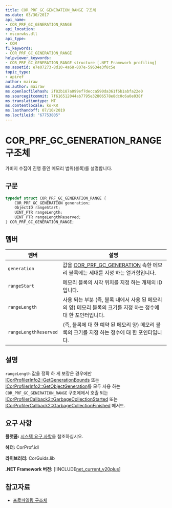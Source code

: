 ```yaml
---
title: COR_PRF_GC_GENERATION_RANGE 구조체
ms.date: 03/30/2017
api_name:
- COR_PRF_GC_GENERATION_RANGE
api_location:
- mscorwks.dll
api_type:
- COM
f1_keywords:
- COR_PRF_GC_GENERATION_RANGE
helpviewer_keywords:
- COR_PRF_GC_GENERATION_RANGE structure [.NET Framework profiling]
ms.assetid: e7e07273-8d10-4a68-807e-59634e3f8c5e
topic_type:
- apiref
author: mairaw
ms.author: mairaw
ms.openlocfilehash: 2f82b187a099ef7decca590da361f6b1abfa22e0
ms.sourcegitcommit: 7f616512044ab7795e32806578e8dc0c6a0e038f
ms.translationtype: MT
ms.contentlocale: ko-KR
ms.lasthandoff: 07/10/2019
ms.locfileid: "67753805"
---
```

# <a name="corprfgcgenerationrange-structure"></a>COR_PRF_GC_GENERATION_RANGE 구조체
가비지 수집이 진행 중인 메모리 범위(블록)를 설명합니다.  
  
## <a name="syntax"></a>구문  
  
```cpp  
typedef struct COR_PRF_GC_GENERATION_RANGE {  
    COR_PRF_GC_GENERATION generation;  
    ObjectID rangeStart;  
    UINT_PTR rangeLength;  
    UINT_PTR rangeLengthReserved;  
} COR_PRF_GC_GENERATION_RANGE;  
```  
  
## <a name="members"></a>멤버  
  
|멤버|설명|  
|------------|-----------------|  
|`generation`|값을 [COR_PRF_GC_GENERATION](../../../../docs/framework/unmanaged-api/profiling/cor-prf-gc-generation-enumeration.md) 속한 메모리 블록에는 세대를 지정 하는 열거형입니다.|  
|`rangeStart`|메모리 블록의 시작 위치를 지정 하는 개체의 ID입니다.|  
|`rangeLength`|사용 되는 부분 (즉, 블록 내에서 사용 된 메모리의 양) 메모리 블록의 크기를 지정 하는 정수에 대 한 포인터입니다.|  
|`rangeLengthReserved`|(즉, 블록에 대 한 예약 된 메모리 양) 메모리 블록의 크기를 지정 하는 정수에 대 한 포인터입니다.|  
  
## <a name="remarks"></a>설명  
 `rangeLength` 값을 정확 하 게 보장은 경우에만 [ICorProfilerInfo2::GetGenerationBounds](../../../../docs/framework/unmanaged-api/profiling/icorprofilerinfo2-getgenerationbounds-method.md) 또는 [ICorProfilerInfo2::GetObjectGeneration](../../../../docs/framework/unmanaged-api/profiling/icorprofilerinfo2-getobjectgeneration-method.md)를 모두 사용 하는 `COR_PRF_GC_GENERATION_RANGE` 구조에에서 호출 되는 [ICorProfilerCallback2::GarbageCollectionStarted](../../../../docs/framework/unmanaged-api/profiling/icorprofilercallback2-garbagecollectionstarted-method.md) 또는 [ICorProfilerCallback2::GarbageCollectionFinished](../../../../docs/framework/unmanaged-api/profiling/icorprofilercallback2-garbagecollectionfinished-method.md) 메서드.  
  
## <a name="requirements"></a>요구 사항  
 **플랫폼:** [시스템 요구 사항](../../../../docs/framework/get-started/system-requirements.md)을 참조하십시오.  
  
 **헤더:** CorProf.idl  
  
 **라이브러리:** CorGuids.lib  
  
 **.NET Framework 버전:** [!INCLUDE[net_current_v20plus](../../../../includes/net-current-v20plus-md.md)]  
  
## <a name="see-also"></a>참고자료

- [프로파일링 구조체](../../../../docs/framework/unmanaged-api/profiling/profiling-structures.md)
